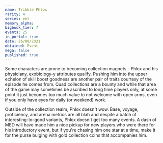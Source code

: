 ```yaml
---
name: Tribble Phlox
rarity: 4
series: ent
memory_alpha:
bigbook_tier: 7
events: 25
in_portal: true
date: 26/08/2021
obtained: Event
mega: false
published: true
---
```


Some characters are prone to becoming collection magnets - Phlox and his physiciany, exobiology-y attributes qualify. Pushing him into the upper echelon of skill boost goodness are another pair of traits courtesy of the episode he comes from. Quad collections are a bounty and while that area of the game may sometimes be ascribed to long time players only, at some point it just becomes too much value to not welcome with open arms, even if you only have eyes for daily (or weekend) work.

Outside of the collection realm, Phlox doesn't wow. Base, voyage, proficiency, and arena metrics are all blah and despite a batch of interesting-to-good variants, Phlox doesn't get too many events. A dash of MED will have made him a nice pickup for new players who were there for his introductory event, but if you're chasing him one star at a time, make it for the purse bulging with gold collection coins that accompanies him.
